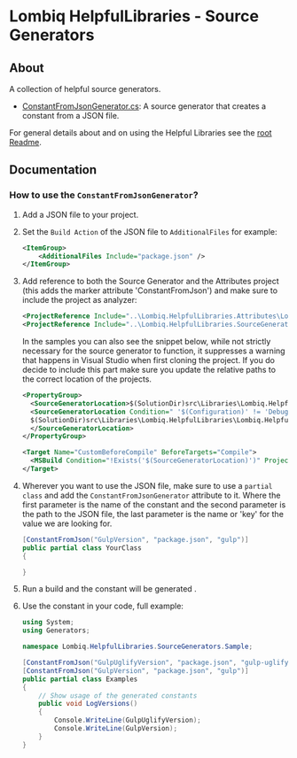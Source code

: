# Lombiq HelpfulLibraries - Source Generators

## About

A collection of helpful source generators.

- [ConstantFromJsonGenerator.cs](ConstantFromJsonGenerator.cs): A source generator that creates a constant from a JSON file.

For general details about and on using the Helpful Libraries see the [root Readme](../Readme.md).

## Documentation

### How to use the `ConstantFromJsonGenerator`?

1. Add a JSON file to your project.
2. Set the `Build Action` of the JSON file to `AdditionalFiles` for example:

    ```xml
    <ItemGroup>
        <AdditionalFiles Include="package.json" />
    </ItemGroup>
    ```

3. Add reference to both the Source Generator and the Attributes project (this adds the marker attribute 'ConstantFromJson') and make sure to include the project as analyzer:

    ```xml
    <ProjectReference Include="..\Lombiq.HelpfulLibraries.Attributes\Lombiq.HelpfulLibraries.Attributes.csproj" OutputItemType="Analyzer" ReferenceOutputAssembly="true" />
    <ProjectReference Include="..\Lombiq.HelpfulLibraries.SourceGenerators\Lombiq.HelpfulLibraries.SourceGenerators.csproj" OutputItemType="Analyzer" ReferenceOutputAssembly="false" />
    ```

    In the samples you can also see the snippet below, while not strictly necessary for the source generator to function, it suppresses a warning that happens in Visual Studio when first cloning the project.
    If you do decide to include this part make sure you update the relative paths to the correct location of the projects.

    ```xml
    <PropertyGroup>
      <SourceGeneratorLocation>$(SolutionDir)src\Libraries\Lombiq.HelpfulLibraries\Lombiq.HelpfulLibraries.SourceGenerators\bin\Debug\netstandard2.0\Lombiq.HelpfulLibraries.SourceGenerators.dll</SourceGeneratorLocation>
      <SourceGeneratorLocation Condition=" '$(Configuration)' != 'Debug' ">
      $(SolutionDir)src\Libraries\Lombiq.HelpfulLibraries\Lombiq.HelpfulLibraries.SourceGenerators\bin\Release\netstandard2.0\Lombiq.HelpfulLibraries.SourceGenerators.dll
      </SourceGeneratorLocation>
    </PropertyGroup> 

    <Target Name="CustomBeforeCompile" BeforeTargets="Compile">
      <MSBuild Condition="!Exists('$(SourceGeneratorLocation)')" Projects="..\Lombiq.HelpfulLibraries.SourceGenerators\Lombiq.HelpfulLibraries.SourceGenerators.csproj" />
    </Target>
    ```

4. Wherever you want to use the JSON file, make sure to use a `partial class` and add the `ConstantFromJsonGenerator` attribute to it.
Where the first parameter is the name of the constant and the second parameter is the path to the JSON file, the last parameter is the name or 'key' for the value we are looking for.

    ```csharp
    [ConstantFromJson("GulpVersion", "package.json", "gulp")]
    public partial class YourClass
    {
    
    }
    ```

5. Run a build and the constant will be generated .
6. Use the constant in your code, full example:

    ```csharp
    using System;
    using Generators;
    
    namespace Lombiq.HelpfulLibraries.SourceGenerators.Sample;
    
    [ConstantFromJson("GulpUglifyVersion", "package.json", "gulp-uglify")]
    [ConstantFromJson("GulpVersion", "package.json", "gulp")]
    public partial class Examples
    {
        // Show usage of the generated constants
        public void LogVersions()
        {
            Console.WriteLine(GulpUglifyVersion);
            Console.WriteLine(GulpVersion);
        }
    }
    ```
